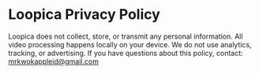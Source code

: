 # Loopica Privacy Policy

Loopica does not collect, store, or transmit any personal information.
All video processing happens locally on your device.
We do not use analytics, tracking, or advertising.
If you have questions about this policy, contact: mrkwokappleid@gmail.com
